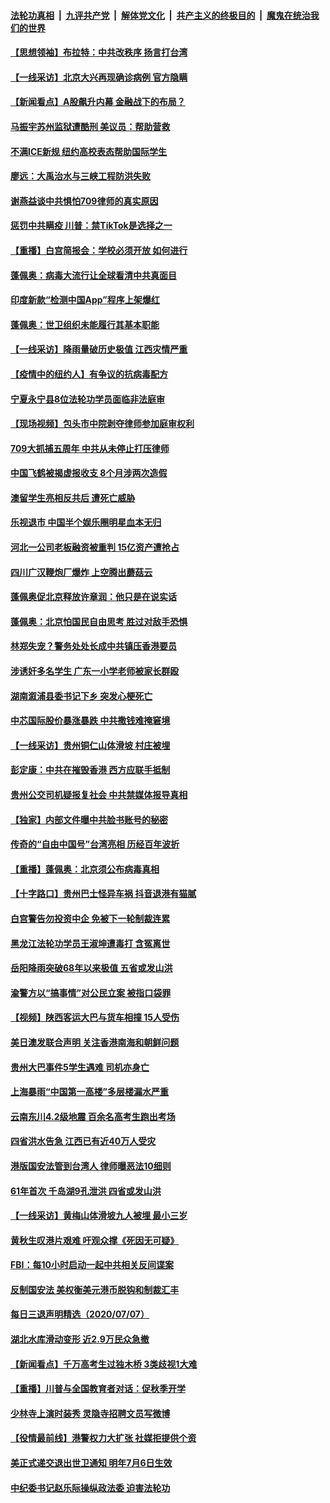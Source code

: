 ####  [法轮功真相](../../../../basic/blob/master/README.md?t=07091032) &nbsp;|&nbsp; [九评共产党](../../../../9ping.md/blob/master/README.md?t=07091032) &nbsp;|&nbsp; [解体党文化](../../../../jtdwh.md/blob/master/README.md?t=07091032)  &nbsp;|&nbsp; [共产主义的终极目的](../../../../gczydzjmd.md/blob/master/README.md?t=07091032) &nbsp;|&nbsp; [魔鬼在统治我们的世界](../../../../mgztzwmdsj.md/blob/master/README.md?t=07091032) 

#### [【思想领袖】布拉特：中共改秩序 扬言打台湾](../pages/nsc413/n12028379.md?t=07091032) 

#### [【一线采访】北京大兴再现确诊病例 官方隐瞒](../pages/nsc413/n12242490.md?t=07091032) 

#### [【新闻看点】A股飙升内幕 金融战下的布局？](../pages/nsc413/n12242681.md?t=07091032) 

#### [马振宇苏州监狱遭酷刑 美议员：帮助营救](../pages/nsc413/n12242651.md?t=07091032) 

#### [不满ICE新规 纽约高校表态帮助国际学生](../pages/nsc413/n12242549.md?t=07091032) 

#### [廖远：大禹治水与三峡工程防洪失败](../pages/nsc413/n12241562.md?t=07091032) 

#### [谢燕益谈中共惧怕709律师的真实原因](../pages/nsc413/n12242506.md?t=07091032) 

#### [惩罚中共瞒疫 川普：禁TikTok是选择之一](../pages/nsc413/n12242099.md?t=07091032) 

#### [【重播】白宫简报会：学校必须开放 如何进行](../pages/nsc413/n12241977.md?t=07091032) 

#### [蓬佩奥：病毒大流行让全球看清中共真面目](../pages/nsc413/n12242486.md?t=07091032) 

#### [印度新款“检测中国App”程序上架爆红](../pages/nsc413/n12242331.md?t=07091032) 

#### [蓬佩奥：世卫组织未能履行其基本职能](../pages/nsc413/n12242263.md?t=07091032) 

#### [【一线采访】降雨量破历史极值 江西灾情严重](../pages/nsc413/n12242209.md?t=07091032) 

#### [【疫情中的纽约人】有争议的抗病毒配方](../pages/nsc413/n12240453.md?t=07091032) 

#### [宁夏永宁县8位法轮功学员面临非法庭审](../pages/nsc413/n12241411.md?t=07091032) 

#### [【现场视频】包头市中院剥夺律师参加庭审权利](../pages/nsc413/n12242078.md?t=07091032) 

#### [709大抓捕五周年 中共从未停止打压律师](../pages/nsc413/n12242090.md?t=07091032) 

#### [中国飞鹤被揭虚报收支 8个月涉两次造假](../pages/nsc413/n12242038.md?t=07091032) 

#### [澳留学生亮相反共后 遭死亡威胁](../pages/nsc413/n12242067.md?t=07091032) 

#### [乐视退市 中国半个娱乐圈明星血本无归](../pages/nsc413/n12241972.md?t=07091032) 

#### [河北一公司老板融资被重判 15亿资产遭抢占](../pages/nsc413/n12241847.md?t=07091032) 

#### [四川广汉鞭炮厂爆炸 上空腾出蘑菇云](../pages/nsc413/n12242174.md?t=07091032) 

#### [蓬佩奥促北京释放许章润：他只是在说实话](../pages/nsc413/n12242062.md?t=07091032) 

#### [蓬佩奥：北京怕国民自由思考 胜过对敌手恐惧](../pages/nsc413/n12241980.md?t=07091032) 

#### [林郑失宠？警务处处长成中共镇压香港要员](../pages/nsc413/n12241942.md?t=07091032) 

#### [涉诱奸多名学生 广东一小学老师被家长群殴](../pages/nsc413/n12241993.md?t=07091032) 

#### [湖南溆浦县委书记下乡 突发心梗死亡](../pages/nsc413/n12241931.md?t=07091032) 

#### [中芯国际股价暴涨暴跌 中共撒钱难掩窘境](../pages/nsc413/n12241760.md?t=07091032) 

#### [【一线采访】贵州铜仁山体滑坡 村庄被埋](../pages/nsc413/n12241863.md?t=07091032) 

#### [彭定康：中共在摧毁香港 西方应联手抵制](../pages/nsc413/n12241830.md?t=07091032) 

#### [贵州公交司机疑报复社会 中共禁媒体报导真相](../pages/nsc413/n12241667.md?t=07091032) 

#### [【独家】内部文件曝中共脸书账号的秘密](../pages/nsc413/n12232591.md?t=07091032) 

#### [传奇的“自由中国号”台湾亮相 历经百年波折](../pages/nsc413/n12241335.md?t=07091032) 

#### [【重播】蓬佩奥：北京须公布病毒真相](../pages/nsc413/n12239794.md?t=07091032) 

#### [【十字路口】贵州巴士怪异车祸 抖音退港有猫腻](../pages/nsc413/n12240298.md?t=07091032) 

#### [白宫警告勿投资中企 免被下一轮制裁连累](../pages/nsc413/n12241334.md?t=07091032) 

#### [黑龙江法轮功学员王淑坤遭毒打 含冤离世](../pages/nsc413/n12241087.md?t=07091032) 

#### [岳阳降雨突破68年以来极值 五省或发山洪](../pages/nsc413/n12241006.md?t=07091032) 


#### [渝警方以“搞事情”对公民立案 被指口袋罪](../pages/nsc413/n12240868.md?t=07091032) 

#### [【视频】陕西客运大巴与货车相撞 15人受伤](../pages/nsc413/n12240959.md?t=07091032) 

#### [美日澳发联合声明 关注香港南海和朝鲜问题](../pages/nsc413/n12240998.md?t=07091032) 

#### [贵州大巴事件5学生遇难 司机亦身亡](../pages/nsc413/n12240859.md?t=07091032) 

#### [上海暴雨“中国第一高楼”多层楼漏水严重](../pages/nsc413/n12240842.md?t=07091032) 

#### [云南东川4.2级地震 百余名高考生跑出考场](../pages/nsc413/n12240618.md?t=07091032) 

#### [四省洪水告急 江西已有近40万人受灾](../pages/nsc413/n12240462.md?t=07091032) 

#### [港版国安法管到台湾人 律师曝恶法10细则](../pages/nsc413/n12240371.md?t=07091032) 

#### [61年首次 千岛湖9孔泄洪 四省或发山洪](../pages/nsc413/n12240556.md?t=07091032) 

#### [【一线采访】黄梅山体滑坡九人被埋 最小三岁](../pages/nsc413/n12240553.md?t=07091032) 

#### [黄秋生叹港片艰难 吁观众撑《死因无可疑》](../pages/nsc413/n12239842.md?t=07091032) 

#### [FBI：每10小时启动一起中共相关反间谍案](../pages/nsc413/n12239799.md?t=07091032) 

#### [反制国安法 美权衡美元港币脱钩和制裁汇丰](../pages/nsc413/n12240249.md?t=07091032) 

#### [每日三退声明精选（2020/07/07）](../pages/nsc413/n12240267.md?t=07091032) 

#### [湖北水库滑动变形 近2.9万民众急撤](../pages/nsc413/n12240201.md?t=07091032) 

#### [【新闻看点】千万高考生过独木桥 3类歧视1大难](../pages/nsc413/n12239936.md?t=07091032) 

#### [【重播】川普与全国教育者对话：促秋季开学](../pages/nsc413/n12239239.md?t=07091032) 

#### [少林寺上演时装秀 灵隐寺招聘文员写微博](../pages/nsc413/n12239909.md?t=07091032) 

#### [【役情最前线】港警权力大扩张 社媒拒提供个资](../pages/nsc413/n12239981.md?t=07091032) 

#### [美正式递交退出世卫通知 明年7月6日生效](../pages/nsc413/n12239902.md?t=07091032) 

#### [中纪委书记赵乐际操纵政法委 迫害法轮功](../pages/nsc413/n12238617.md?t=07091032) 

